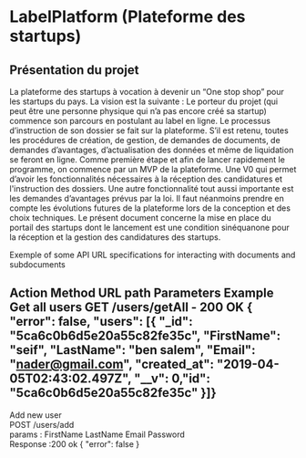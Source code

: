 # LabelPlatform (Plateforme des startups)

Présentation du projet
----------------------
La plateforme des startups à vocation à devenir un “One stop shop” pour les startups du pays.
La vision est la suivante : Le porteur du projet (qui peut être une personne physique qui n’a pas encore créé sa startup) commence son parcours en postulant au label en ligne. Le processus d’instruction de son dossier se fait sur la plateforme. S’il est retenu, toutes les procédures de création, de gestion, de demandes de documents, de demandes d’avantages, d’actualisation des données et même de liquidation se feront en ligne.
Comme première étape et afin de lancer rapidement le programme, on commence par un MVP de la plateforme. Une V0 qui permet d’avoir les fonctionnalités nécessaires à la réception des candidatures et l'instruction des dossiers. Une autre fonctionnalité tout aussi importante est les demandes d’avantages prévus par la loi.
Il faut néanmoins prendre en compte les évolutions futures de la plateforme lors de la conception et des choix techniques.
Le présent document concerne la mise en place du portail des startups dont le lancement est une condition sinéquanone pour la réception et la gestion des candidatures des startups.


Exemple of some API URL specifications for interacting with documents and subdocuments

Action	Method	URL path	Parameters	Example
Get all users	GET	/users/getAll	-	200 OK
{
"error": false,
"users": [{
"_id": "5ca6c0b6d5e20a55c82fe35c",
"FirstName": "seif",
"LastName": "ben salem",
"Email": "nader@gmail.com",
"created_at": "2019-04-05T02:43:02.497Z",
"__v": 0,"id": "5ca6c0b6d5e20a55c82fe35c"
}]}
-------------------
Add new user	
POST	/users/add	
params :
FirstName
LastName
Email
Password	
Response :200 ok
{
    "error": false
}
